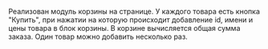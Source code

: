 Реализован модуль корзины на странице. У каждого товара есть кнопка "Купить", при нажатии на которую происходит добавление id, имени и цены товара в блок корзины. В корзине вычисляется общая сумма заказа. Один товар можно добавить несколько раз. 
